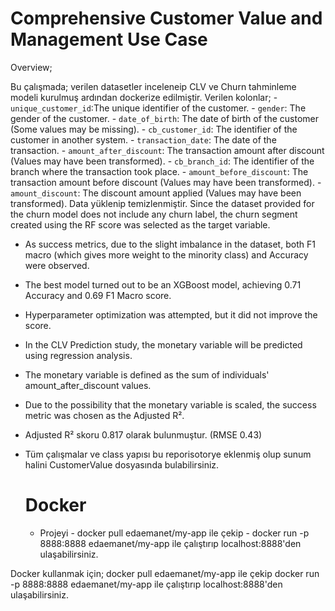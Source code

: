 # Comprehensive Customer Value and Management Use Case

Overview;

 Bu çalışmada; verilen datasetler inceleneip CLV ve Churn tahminleme modeli kurulmuş ardından dockerize edilmiştir.
 Verilen kolonlar;
           - `unique_customer_id`:The unique identifier of the customer.
           - `gender`: The gender of the customer.
           - `date_of_birth`: The date of birth of the customer (Some values may be missing).
           - `cb_customer_id`: The identifier of the customer in another system.
           - `transaction_date`: The date of the transaction.
           - `amount_after_discount`: The transaction amount after discount (Values may have been transformed).
           - `cb_branch_id`: The identifier of the branch where the transaction took place.
           - `amount_before_discount`: The transaction amount before discount (Values may have been transformed).
          - `amount_discount`: The discount amount applied (Values may have been transformed).
Data yüklenip temizlenmiştir. 
Since the dataset provided for the churn model does not include any churn label, the churn segment created using the RF score was selected as the target variable.
- As success metrics, due to the slight imbalance in the dataset, both F1 macro (which gives more weight to the minority class) and Accuracy were observed.
- The best model turned out to be an XGBoost model, achieving 0.71 Accuracy and 0.69 F1 Macro score.
- Hyperparameter optimization was attempted, but it did not improve the score.

- In the CLV Prediction study, the monetary variable will be predicted using regression analysis.
- The monetary variable is defined as the sum of individuals' amount_after_discount values.
-  Due to the possibility that the monetary variable is scaled, the success metric was chosen as the Adjusted R².
- Adjusted R² skoru 0.817 olarak bulunmuştur. (RMSE 0.43)  


- Tüm çalışmalar ve class yapısı bu reporisotorye eklenmiş olup sunum halini CustomerValue dosyasında bulabilirsiniz.

  # Docker

  - Projeyi
          - docker pull edaemanet/my-app ile çekip
          - docker run -p 8888:8888 edaemanet/my-app  ile çalıştırıp localhost:8888'den ulaşabilirsiniz.


 

Docker kullanmak için; docker pull edaemanet/my-app ile çekip docker run -p 8888:8888 edaemanet/my-app  ile çalıştırıp localhost:8888'den ulaşabilirsiniz.

